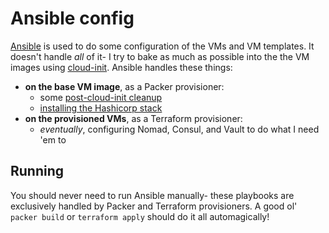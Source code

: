 # Ansible config

[Ansible](https://www.ansible.com/) is used to do some configuration of the VMs and VM templates. It doesn't handle _all_ of it- I try to bake as much as possible into the the VM images using [cloud-init](https://cloud-init.io/). Ansible handles these things:

- **on the base VM image**, as a Packer provisioner:
  - some [post-cloud-init cleanup](./tasks/cleanup.yml)
  - [installing the Hashicorp stack](./tasks/hashistack.yml)
- **on the provisioned VMs**, as a Terraform provisioner:
  - _eventually_, configuring Nomad, Consul, and Vault to do what I need 'em to

## Running

You should never need to run Ansible manually- these playbooks are exclusively handled by Packer and Terraform provisioners. A good ol' `packer build` or `terraform apply` should do it all automagically!
